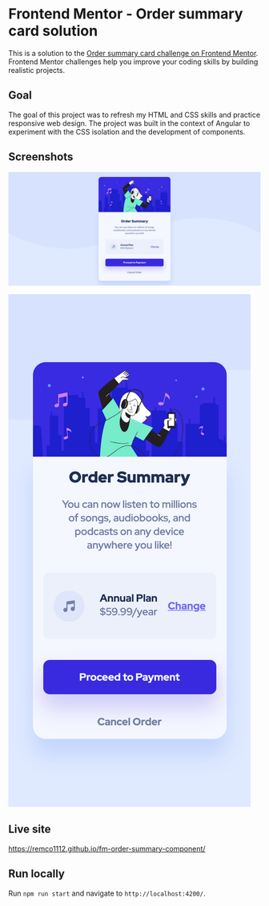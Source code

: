# Frontend Mentor - Order summary card solution

This is a solution to the [Order summary card challenge on Frontend Mentor](https://www.frontendmentor.io/challenges/order-summary-component-QlPmajDUj). Frontend Mentor challenges help you improve your coding skills by building realistic projects. 

## Goal

The goal of this project was to refresh my HTML and CSS skills and practice responsive web design. The project was built in the context of Angular to experiment with the CSS isolation and the development of components.

## Screenshots

![desktop](https://github.com/remco1112/fm-order-summary-component/raw/master/screenshots/desktop.png "Desktop")

![mobile](https://github.com/remco1112/fm-order-summary-component/raw/master/screenshots/mobile.png "Mobile")

## Live site
<https://remco1112.github.io/fm-order-summary-component/>

## Run locally
Run `npm run start` and navigate to `http://localhost:4200/`.
